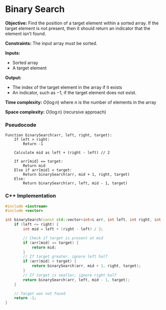 # Binary Search

**Objective:** Find the position of a target element within a sorted array. If the target element is not present, then it should return an indicator that the element isn't found.

**Constraints:** The input array must be sorted.

**Inputs:**

- Sorted array
- A target element

**Output:**

- The index of the target element in the array if it exists
- An indicator, such as $-1$, if the target element does not exist.

**Time complexity:** $O(\log n)$ where $n$ is the number of elements in the array

**Space complexity:** $O(\log n)$ (recursive approach)

### Pseudocode

```
Function binarySearch(arr, left, right, target):
    If left > right:
        Return -1

    Calculate mid as left + (right - left) // 2

    If arr[mid] == target:
        Return mid
    Else if arr[mid] < target:
        Return binarySearch(arr, mid + 1, right, target)
    Else:
        Return binarySearch(arr, left, mid - 1, target)
```

### C++ Implementation

```cpp
#include <iostream>
#include <vector>

int binarySearch(const std::vector<int>& arr, int left, int right, int target) {
    if (left <= right) {
        int mid = left + (right - left) / 2;

        // Check if target is present at mid
        if (arr[mid] == target) {
            return mid;
        }
        // If target greater, ignore left half
        if (arr[mid] < target) {
            return binarySearch(arr, mid + 1, right, target);
        }
        // If target is smaller, ignore right half
        return binarySearch(arr, left, mid - 1, target);
    }

    // Target was not found
    return -1;
}
```
